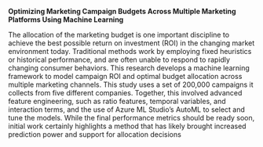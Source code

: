 **Optimizing Marketing Campaign Budgets Across Multiple Marketing Platforms Using Machine Learning**

The allocation of the marketing budget is one important discipline to achieve the best possible return on investment (ROI) in the changing market environment today. Traditional methods work by employing fixed heuristics or historical performance, and are often unable to respond to rapidly changing consumer behaviors. This research develops a machine learning framework to model campaign ROI and optimal budget allocation across multiple marketing channels. This study uses a set of 200,000 campaigns it collects from five different companies. Together, this involved advanced feature engineering, such as ratio features, temporal variables, and interaction terms, and the use of Azure ML Studio’s AutoML to select and tune the models. While the final performance metrics should be ready soon, initial work certainly highlights a method that has likely brought increased prediction power and support for allocation decisions
